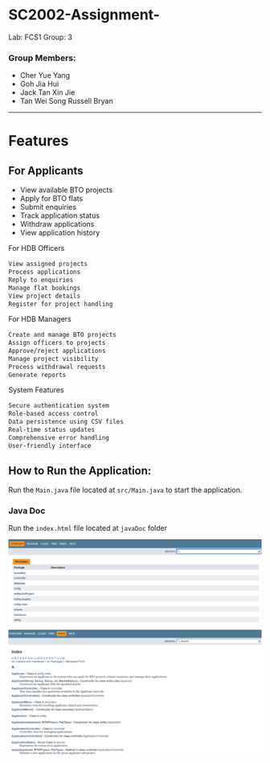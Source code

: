 # SC2002-Assignment-
Lab: FCS1
Group: 3 

### Group Members:
- Cher Yue Yang
- Goh Jia Hui
- Jack Tan Xin Jie
- Tan Wei Song Russell Bryan

---
# Features
## For Applicants
- View available BTO projects
- Apply for BTO flats
- Submit enquiries
- Track application status
- Withdraw applications
- View application history

For HDB Officers

    View assigned projects
    Process applications
    Reply to enquiries
    Manage flat bookings
    View project details
    Register for project handling

For HDB Managers

    Create and manage BTO projects
    Assign officers to projects
    Approve/reject applications
    Manage project visibility
    Process withdrawal requests
    Generate reports

System Features

    Secure authentication system
    Role-based access control
    Data persistence using CSV files
    Real-time status updates
    Comprehensive error handling
    User-friendly interface

## How to Run the Application:
Run the `Main.java` file located at `src/Main.java` to start the application.

### Java Doc 
Run the `index.html` file located at `javaDoc` folder 

![Java Documentation](images/javadocPage.png)
![Java Documentation](images/javadocPage2.png)


